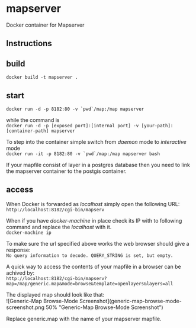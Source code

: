 # mapserver

Docker container for Mapserver

## Instructions

## build

```docker build -t mapserver .```

## start
```docker run -d -p 8182:80 -v `pwd`/map:/map mapserver```

while the command is<br/>
`docker run -d -p [exposed port]:[internal port] -v [your-path]:[container-path] mapserver` 

To step into the container simple switch from _daemon_ mode to _interactive_ mode<br/>
```docker run -it -p 8182:80 -v `pwd`/map:/map mapserver bash```

If your mapfile consist of layer in a postgres database then you need to link the mapserver container to the postgis container.

## access

When Docker is forwarded as _localhost_ simply open the following URL:<br/> 
`http://localhost:8182/cgi-bin/mapserv`

When if you have _docker-machine_ in place check its IP with to following command and replace the _localhost_ with it.<br/>
`docker-machine ip`

To make sure the url specified above works the web browser should give a response:<br/>
 `No query information to decode. QUERY_STRING is set, but empty.`

A quick way to access the contents of your mapfile in a browser can be achived by:<br/>
`http://localhost:8182/cgi-bin/mapserv?map=/map/generic.map&mode=browse&template=openlayers&layers=all`

The displayed map should look like that:<br/>
![Generic-Map Browse-Mode Screenshot](generic-map-browse-mode-screenshot.png 50% "Generic-Map Browse-Mode Screenshot")

Replace generic.map with the name of your mapserver mapfile.
